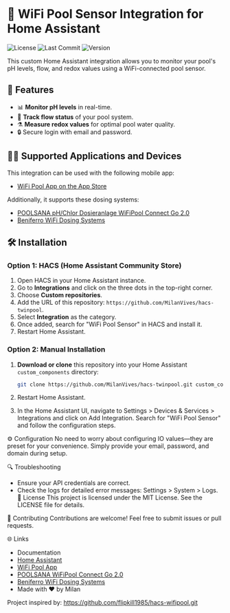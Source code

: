 # 🌊 WiFi Pool Sensor Integration for Home Assistant

![License](https://img.shields.io/github/license/MilanVives/hacs-twinpool?style=flat-square)
![Last Commit](https://img.shields.io/github/last-commit/MilanVives/hacs-twinpool?style=flat-square)
![Version](https://img.shields.io/badge/version-1.0-blue?style=flat-square)

This custom Home Assistant integration allows you to monitor your pool's pH levels, flow, and redox values using a WiFi-connected pool sensor.

## 🚀 Features

- 📊 **Monitor pH levels** in real-time.
- 🌊 **Track flow status** of your pool system.
- ⚗️ **Measure redox values** for optimal pool water quality.
- 🔒 Secure login with email and password.

## 🏊‍♂️ Supported Applications and Devices

This integration can be used with the following mobile app:

- [WiFi Pool App on the App Store](https://apps.apple.com/de/app/wifipool/id1527010555)

Additionally, it supports these dosing systems:

- [POOLSANA pH/Chlor Dosieranlage WiFiPool Connect Go 2.0](https://www.poolsana.de/automatische-poolsana-ph/chlor-dosieranlage-wifipool-connect-go-2.0)
- [Beniferro WiFi Dosing Systems](https://beniferro.eu/)

## 🛠 Installation

### Option 1: HACS (Home Assistant Community Store)

1. Open HACS in your Home Assistant instance.
2. Go to **Integrations** and click on the three dots in the top-right corner.
3. Choose **Custom repositories**.
4. Add the URL of this repository: `https://github.com/MilanVives/hacs-twinpool`.
5. Select **Integration** as the category.
6. Once added, search for "WiFi Pool Sensor" in HACS and install it.
7. Restart Home Assistant.

### Option 2: Manual Installation

1. **Download or clone** this repository into your Home Assistant `custom_components` directory:

   ```bash
   git clone https://github.com/MilanVives/hacs-twinpool.git custom_components/wifi_pool_sensor

   ```

2. Restart Home Assistant.

3. In the Home Assistant UI, navigate to Settings > Devices & Services > Integrations and click on Add Integration. Search for "WiFi Pool Sensor" and follow the configuration steps.

⚙️ Configuration
No need to worry about configuring IO values—they are preset for your convenience. Simply provide your email, password, and domain during setup.

🔍 Troubleshooting

- Ensure your API credentials are correct.
- Check the logs for detailed error messages: Settings > System > Logs.
  📄 License
  This project is licensed under the MIT License. See the LICENSE file for details.

👏 Contributing
Contributions are welcome! Feel free to submit issues or pull requests.

🌐 Links

- Documentation
- [Home Assistant](https://www.home-assistant.io/)
- [WiFi Pool App](https://apps.apple.com/de/app/wifipool/id1527010555)
- [POOLSANA WiFiPool Connect Go 2.0](https://www.poolsana.de/automatische-poolsana-ph/chlor-dosieranlage-wifipool-connect-go-2.0)
- [Beniferro WiFi Dosing Systems](https://beniferro.eu/)
- Made with ❤️ by Milan

Project inspired by: https://github.com/flipkill1985/hacs-wifipool.git

